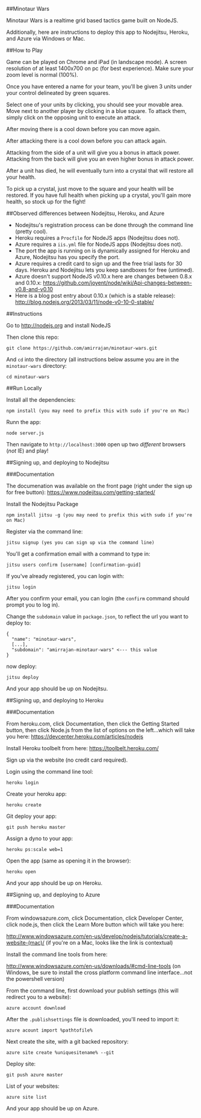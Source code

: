 ##Minotaur Wars

Minotaur Wars is a realtime grid based tactics game built on NodeJS.

Additionally, here are instructions to deploy this app to Nodejitsu, Heroku, and Azure via Windows or Mac.

##How to Play

Game can be played on Chrome and iPad (in landscape mode). A screen resolution of at least 1400x700 on pc (for best experience). Make sure your zoom level is normal (100%).

Once you have entered a name for your team, you'll be given 3 units under your control delineated by green squares.

Select one of your units by clicking, you should see your movable area. Move next to another player by clicking in a blue square. To attack them, simply click on the opposing unit to execute an attack.

After moving there is a cool down before you can move again.

After attacking there is a cool down before you can attack again.

Attacking from the side of a unit will give you a bonus in attack power. Attacking from the back will give you an even higher bonus in attack power.

After a unit has died, he will eventually turn into a crystal that will restore all your health.

To pick up a crystal, just move to the square and your health will be restored. If you have full health when picking up a crystal, you'll gain more health, so stock up for the fight!



##Observed differences between Nodejitsu, Heroku, and Azure
- Nodejitsu's registration process can be done through the command line (pretty cool).
- Heroku requires a `Procfile` for NodeJS apps (Nodejitsu does not).
- Azure requires a `iis.yml` file for NodeJS apps (Nodejitsu does not).
- The port the app is running on is dynamically assigned for Heroku and Azure, Nodejitsu has you specify the port.
- Azure requires a credit card to sign up and the free trial lasts for 30 days. Heroku and Nodejitsu lets you keep sandboxes for free (untimed).
- Azure doesn't support NodeJS v0.10.x here are changes between 0.8.x and 0.10.x: https://github.com/joyent/node/wiki/Api-changes-between-v0.8-and-v0.10
- Here is a blog post entry about 0.10.x (which is a stable release): http://blog.nodejs.org/2013/03/11/node-v0-10-0-stable/

##Instructions

Go to http://nodejs.org and install NodeJS

Then clone this repo:

    git clone https://github.com/amirrajan/minotaur-wars.git

And `cd` into the directory (all instructions below assume you are in the `minotaur-wars` directory:

    cd minotaur-wars

##Run Locally

Install all the dependencies:

    npm install (you may need to prefix this with sudo if you're on Mac)

Runn the app:

    node server.js

Then navigate to `http://localhost:3000` open up two _different_ browsers (*not* IE) and play!

##Signing up, and deploying to Nodejitsu

###Documentation

The documenation was available on the front page (right under the sign up for free button): https://www.nodejitsu.com/getting-started/

Install the Nodejitsu Package

    npm install jitsu -g (you may need to prefix this with sudo if you're on Mac)

Register via the command line:

    jitsu signup (yes you can sign up via the command line)

You'll get a confirmation email with a command to type in:

    jitsu users confirm [username] [confirmation-guid]

If you've already registered, you can login with:

    jitsu login

After you confirm your email, you can login (the `confirm` command should prompt you to log in).

Change the `subdomain` value in `package.json`, to reflect the url you want to deploy to:

    {
      "name": "minotaur-wars",
      [...],
      "subdomain": "amirrajan-minotaur-wars" <--- this value
    }

now deploy:

    jitsu deploy

And your app should be up on Nodejitsu.

##Signing up, and deploying to Heroku

###Documentation

From heroku.com, click Documentation, then click the Getting Started button, then click Node.js from the list of options on the left...which will take you here: https://devcenter.heroku.com/articles/nodejs 

Install Heroku toolbelt from here: https://toolbelt.heroku.com/

Sign up via the website (no credit card required).

Login using the command line tool:

    heroku login

Create your heroku app:

    heroku create

Git deploy your app:

    git push heroku master

Assign a dyno to your app:

    heroku ps:scale web=1

Open the app (same as opening it in the browser):

    heroku open

And your app should be up on Heroku.

##Signing up, and deploying to Azure

###Documentation

From windowsazure.com, click Documentation, click Developer Center, click node.js, then click the Learn More button which will take you here:

http://www.windowsazure.com/en-us/develop/nodejs/tutorials/create-a-website-(mac)/ (if you're on a Mac, looks like the link is contextual)

Install the command line tools from here:

http://www.windowsazure.com/en-us/downloads/#cmd-line-tools (on Windows, be sure to install the cross platform command line interface...not the powershell version)

From the command line, first download your publish settings (this will redirect you to a website):

    azure account download

After the `.publishsettings` file is downloaded, you'll need to import it:

    azure acount import %pathtofile%

Next create the site, with a git backed repository:
    
    azure site create %uniquesitename% --git

Deploy site:

    git push azure master

List of your websites:

    azure site list

And your app should be up on Azure.

